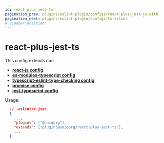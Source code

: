 ```yaml
---
id: react-plus-jest-ts
pagination_prev: plugins/eslint-plugin/configs/react-plus-jest-js-with-ts
pagination_next: plugins/eslint-plugin/configs/ts-eslint
# sidebar_position: 
---
```


# react-plus-jest-ts

This config extends our:
-  **[react-js config](plugins/eslint-plugin/configs/react-js.md)**
-  **[es-modules-typescript config](plugins/eslint-plugin/configs/esm-typescript.md)**
-  **[typescript-eslint-type-checking config](plugins/eslint-plugin/configs/ts-eslint-with-type-checking.md)**
-  **[promise config](plugins/eslint-plugin/configs/promise.md)**
-  **[jest-typescript config](plugins/eslint-plugin/configs/jest-for-typescript.md)**


Usage:

```json
  // .eslintrc.json
  {
    ...,
    "plugins": ["@uniqorg"],
    "extends": ["plugin:@uniqorg/react-plus-jest-ts"],
    ...
  }
```
